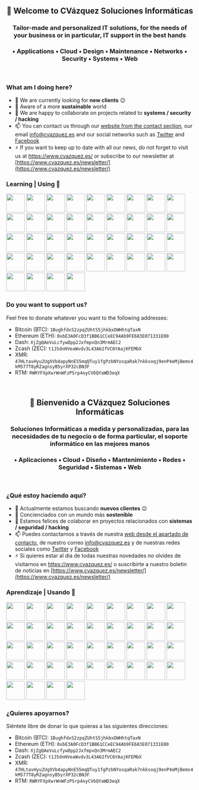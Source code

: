 <!--
**CVazquez-Soluciones-Informaticas/.github** is a ✨ _special_ ✨ repository because its `README.md` (this file) appears on your GitHub profile.

Here are some ideas to get you started:

- 🔭 I’m currently working on ...
- 🌱 I’m currently learning ...
- 👯 I’m looking to collaborate on ...
- 🤔 I’m looking for help with ...
- 💬 Ask me about ...
- 📫 How to reach me: ...
- 😄 Pronouns: ...
- ⚡ Fun fact: ...
-->
<h2 align="center">👋 Welcome to CVázquez Soluciones Informáticas</h2>
<h3 align="center">Tailor-made and personalized IT solutions, for the needs of your business or in particular, IT support in the best hands</h3>
<h3 align="center">• Applications • Cloud • Design • Maintenance • Networks • Security • Systems • Web</h3>
<br>
<h3 align="left">What am I doing here?</h3>

- 🔭 We are currently looking for __new clients__ 😉
- 🌱 Aware of a more __sustainable__ world
- 👯 We are happy to collaborate on projects related to __systems / security / hacking__
- 📫 You can contact us through our [website from the contact section](https://www.cvazquez.es/web/contacto), our email [info@cvazquez.es](mailto:info@cvazquez.es ) and our social networks such as [Twitter](https://twitter.com/CVazquez__) and [Facebook](https://www.facebook.com/CVazquezSolucionesInformaticas)
- ⚡ If you want to keep up to date with all our news, do not forget to visit us at https://www.cvazquez.es/ or subscribe to our newsletter at [https://www.cvazquez.es/newsletter/](https://www.cvazquez.es/newsletter/)

<h3 align="left">Learning | Using 🧠</h3>

<code><a href="https://www.w3.org/" target="_blank"><img height="50" src="https://www.vectorlogo.zone/logos/w3_html5/w3_html5-ar21.svg"></a></code> 
<code><a href="https://www.w3.org/" target="_blank"><img height="50" src="https://www.vectorlogo.zone/logos/w3_css/w3_css-ar21.svg"></a></code> 
<code><a href="https://www.php.net/" target="_blank"><img height="50" src="https://www.vectorlogo.zone/logos/php/php-ar21.svg"></a></code>
<code><a href="https://www.python.org/" target="_blank"><img height="50" src="https://www.vectorlogo.zone/logos/python/python-ar21.svg"></a></code>
<code><a href="https://www.laravel.com/" target="_blank"><img height="50" src="https://www.vectorlogo.zone/logos/laravel/laravel-ar21.svg"></a></code>
<code><a href="https://www.arduino.cc/" target="_blank"><img height="50" src="https://www.vectorlogo.zone/logos/arduino/arduino-ar21.svg"></a></code>
<code><a href="https://docs.microsoft.com/tr-tr/dotnet/welcome" target="_blank"><img height="50" src="https://www.vectorlogo.zone/logos/dotnet/dotnet-ar21.svg"></a></code>
<code><a href="https://java.com" target="_blank"><img height="50" src="https://www.vectorlogo.zone/logos/java/java-ar21.svg"></a></code>
<code><a href="https://tr.wordpress.org/" target="_blank"><img height="50" src="https://www.vectorlogo.zone/logos/wordpress/wordpress-ar21.svg"></a></code>
<code><a href="https://code.visualstudio.com" target="_blank"><img height="50" src="https://www.vectorlogo.zone/logos/visualstudio_code/visualstudio_code-ar21.svg"></a></code> 
<code><a href="https://www.gnu.org/software/bash/" target="_blank"><img height="50" src="https://www.vectorlogo.zone/logos/gnu_bash/gnu_bash-ar21.svg"></a></code>
<code><a href="https://www.phpmyadmin.net/" target="_blank"><img height="50" src="https://www.vectorlogo.zone/logos/phpmyadmin/phpmyadmin-ar21.svg"></a></code>
<code><a href="https://www.docker.com/" target="_blank"><img height="50" src="https://www.vectorlogo.zone/logos/docker/docker-ar21.svg"></a></code> 
<code><a href="https://syncthing.net/" target="_blank"><img height="50" src="https://www.vectorlogo.zone/logos/syncthingnet/syncthingnet-ar21.svg"></a></code>
<code><a href="https://amp.dev/" target="_blank"><img height="50" src="https://www.vectorlogo.zone/logos/ampproject/ampproject-ar21.svg"></a></code>
<code><a href="https://adguard.com/" target="_blank"><img height="50" src="https://www.vectorlogo.zone/logos/adguard/adguard-ar21.svg"></a></code> 
<code><a href="https://www.android.com/" target="_blank"><img height="50" src="https://www.vectorlogo.zone/logos/android/android-ar21.svg"></a></code>
<code><a href="https://www.linux.com/" target="_blank"><img height="50" src="https://www.vectorlogo.zone/logos/linux/linux-ar21.svg"></a></code>
<code><a href="https://bitwarden.com/" target="_blank"><img height="50" src="https://www.vectorlogo.zone/logos/bitwarden/bitwarden-ar21.svg"></a></code> 
<code><a href="https://getbootstrap.com/" target="_blank"><img height="50" src="https://www.vectorlogo.zone/logos/getbootstrap/getbootstrap-ar21.svg"></a></code>
<code><a href="https://www.zoho.com/" target="_blank"><img height="50" src="https://www.vectorlogo.zone/logos/zoho/zoho-ar21.svg"></a></code>
<code><a href="https://www.w3.org/XML" target="_blank"><img height="50" src="https://www.vectorlogo.zone/logos/w3c_xml/w3c_xml-ar21.svg"></a></code>
<code><a href="https://www.nginx.com/" target="_blank"><img height="50" src="https://www.vectorlogo.zone/logos/nginx/nginx-ar21.svg"></a></code>
<code><a href="https://www.mysql.com/" target="_blank"><img height="50" src="https://www.vectorlogo.zone/logos/mysql/mysql-ar21.svg"></a></code>
<code><a href="http://www.freenom.world" target="_blank"><img height="50" src="https://www.vectorlogo.zone/logos/freenomworld/freenomworld-ar21.svg"></a></code>
<code><a href="https://github.com/" target="_blank"><img height="50" src="https://www.vectorlogo.zone/logos/github/github-ar21.svg"></a></code>
<code><a href="https://cloud.google.com" target="_blank"><img height="50" src="https://www.vectorlogo.zone/logos/google_cloud/google_cloud-ar21.svg"></a></code>
<code><a href="https://grafana.com/" target="_blank"><img height="50" src="https://www.vectorlogo.zone/logos/grafana/grafana-ar21.svg"></a></code>
<code><a href="https://www.influxdata.com/" target="_blank"><img height="50" src="https://www.vectorlogo.zone/logos/influxdata/influxdata-ar21.svg"></a></code>
<code><a href="https://jquery.com/" target="_blank"><img height="50" src="https://www.vectorlogo.zone/logos/jquery/jquery-ar21.svg"></a></code>
<code><a href="https://www.torproject.org/" target="_blank"><img height="50" src="https://www.vectorlogo.zone/logos/torproject/torproject-ar21.svg"></a></code>
<code><a href="https://www.raspberrypi.org/" target="_blank"><img height="50" src="https://www.vectorlogo.zone/logos/raspberrypi/raspberrypi-ar21.svg"></a></code>
<code><a href="https://www.plex.tv/" target="_blank"><img height="50" src="https://www.vectorlogo.zone/logos/plextv/plextv-ar21.svg"></a></code>
<code><a href="http://www.postgresql.org/" target="_blank"><img height="50" src="https://www.vectorlogo.zone/logos/postgresql/postgresql-ar21.svg"></a></code>
<code><a href="https://aws.amazon.com/" target="_blank"><img height="50" src="https://www.vectorlogo.zone/logos/amazon_aws/amazon_aws-ar21.svg"></a></code>
<code><a href="https://prometheus.io/" target="_blank"><img height="50" src="https://www.vectorlogo.zone/logos/prometheusio/prometheusio-ar21.svg"></a></code>
<code><a href="https://nodejs.org/" target="_blank"><img height="50" src="https://www.vectorlogo.zone/logos/nodejs/nodejs-ar21.svg"></a></code>
<code><a href="https://letsencrypt.org/" target="_blank"><img height="50" src="https://www.vectorlogo.zone/logos/letsencrypt/letsencrypt-ar21.svg"></a></code>
<code><a href="https://www.cloudflare.com/" target="_blank"><img height="50" src="https://www.vectorlogo.zone/logos/cloudflare/cloudflare-ar21.svg"></a></code>
<code><a href="https://git-scm.com/" target="_blank"><img height="50" src="https://www.vectorlogo.zone/logos/git-scm/git-scm-ar21.svg"></a></code>

<h3 align="left">Do you want to support us?</h3>

Feel free to donate whatever you want to the following addresses:

- Bitcoin (BTC): `1BughfdxS2zpqZUhtS5jhkbxDWHhtqTaxN`
- Ethereum (ETH): `0xbE3A0FcD3f1BB61CCeEC94Ab9FE683E071331E00`
- Dash: `XjZgQAeVuLcfywDpp2JxfmpvQn3MrmAEC2`
- Zcash (ZEC): `t1J5dnHVeaWvdv3L43A62fVC6YAajKFEMbX`
- XMR: `47HLtavHyu2UgXVb4apyNnE55mqQTuy1fgPzbNYosqaRak7nkksoqj9enP4eMjBems4kM577T8yRZagnsyB5yrXP32cBN3F`
- RTM: `RWRYFXpXwrWnWFzPSrp4oyCV6QYaWD3eqX`
<br>
<h2 align="center">👋 Bienvenido a CVázquez Soluciones Informáticas</h2>
<h3 align="center">Soluciones Informáticas a medida y personalizadas, para las necesidades de tu negocio o de forma particular, el soporte informático en las mejores manos</h3>
<h3 align="center">• Aplicaciones • Cloud • Diseño • Mantenimiento • Redes • Seguridad • Sistemas • Web</h3>
<br>
<h3 align="left">¿Qué estoy  haciendo aquí?</h3>

- 🔭 Actualmente estamos buscando __nuevos clientes__ 😉
- 🌱 Concienciados con un mundo más __sostenible__
- 👯 Estamos felices de colaborar en proyectos relacionados con __sistemas / seguridad / hacking__
- 📫 Puedes contactarnos a través de nuestra [web desde el apartado de contacto](https://www.cvazquez.es/web/contacto), de nuestro correo [info@cvazquez.es](mailto:info@cvazquez.es) y de nuestras redes sociales como [Twitter](https://twitter.com/CVazquez__) y [Facebook](https://www.facebook.com/CVazquezSolucionesInformaticas)
- ⚡ Si quieres estar al dia de todas nuestras novedades no olvides de visitarnos en https://www.cvazquez.es/ o suscribirte a nuestro boletin de noticias en [https://www.cvazquez.es/newsletter/](https://www.cvazquez.es/newsletter/)

<h3 align="left">Aprendizaje | Usando 🧠</h3>

<code><a href="https://www.w3.org/" target="_blank"><img height="50" src="https://www.vectorlogo.zone/logos/w3_html5/w3_html5-ar21.svg"></a></code> 
<code><a href="https://www.w3.org/" target="_blank"><img height="50" src="https://www.vectorlogo.zone/logos/w3_css/w3_css-ar21.svg"></a></code> 
<code><a href="https://www.php.net/" target="_blank"><img height="50" src="https://www.vectorlogo.zone/logos/php/php-ar21.svg"></a></code>
<code><a href="https://www.python.org/" target="_blank"><img height="50" src="https://www.vectorlogo.zone/logos/python/python-ar21.svg"></a></code>
<code><a href="https://www.laravel.com/" target="_blank"><img height="50" src="https://www.vectorlogo.zone/logos/laravel/laravel-ar21.svg"></a></code>
<code><a href="https://www.arduino.cc/" target="_blank"><img height="50" src="https://www.vectorlogo.zone/logos/arduino/arduino-ar21.svg"></a></code>
<code><a href="https://docs.microsoft.com/tr-tr/dotnet/welcome" target="_blank"><img height="50" src="https://www.vectorlogo.zone/logos/dotnet/dotnet-ar21.svg"></a></code>
<code><a href="https://java.com" target="_blank"><img height="50" src="https://www.vectorlogo.zone/logos/java/java-ar21.svg"></a></code>
<code><a href="https://tr.wordpress.org/" target="_blank"><img height="50" src="https://www.vectorlogo.zone/logos/wordpress/wordpress-ar21.svg"></a></code>
<code><a href="https://code.visualstudio.com" target="_blank"><img height="50" src="https://www.vectorlogo.zone/logos/visualstudio_code/visualstudio_code-ar21.svg"></a></code> 
<code><a href="https://www.gnu.org/software/bash/" target="_blank"><img height="50" src="https://www.vectorlogo.zone/logos/gnu_bash/gnu_bash-ar21.svg"></a></code>
<code><a href="https://www.phpmyadmin.net/" target="_blank"><img height="50" src="https://www.vectorlogo.zone/logos/phpmyadmin/phpmyadmin-ar21.svg"></a></code>
<code><a href="https://www.docker.com/" target="_blank"><img height="50" src="https://www.vectorlogo.zone/logos/docker/docker-ar21.svg"></a></code> 
<code><a href="https://syncthing.net/" target="_blank"><img height="50" src="https://www.vectorlogo.zone/logos/syncthingnet/syncthingnet-ar21.svg"></a></code>
<code><a href="https://amp.dev/" target="_blank"><img height="50" src="https://www.vectorlogo.zone/logos/ampproject/ampproject-ar21.svg"></a></code>
<code><a href="https://adguard.com/" target="_blank"><img height="50" src="https://www.vectorlogo.zone/logos/adguard/adguard-ar21.svg"></a></code> 
<code><a href="https://www.android.com/" target="_blank"><img height="50" src="https://www.vectorlogo.zone/logos/android/android-ar21.svg"></a></code>
<code><a href="https://www.linux.com/" target="_blank"><img height="50" src="https://www.vectorlogo.zone/logos/linux/linux-ar21.svg"></a></code>
<code><a href="https://bitwarden.com/" target="_blank"><img height="50" src="https://www.vectorlogo.zone/logos/bitwarden/bitwarden-ar21.svg"></a></code> 
<code><a href="https://getbootstrap.com/" target="_blank"><img height="50" src="https://www.vectorlogo.zone/logos/getbootstrap/getbootstrap-ar21.svg"></a></code>
<code><a href="https://www.zoho.com/" target="_blank"><img height="50" src="https://www.vectorlogo.zone/logos/zoho/zoho-ar21.svg"></a></code>
<code><a href="https://www.w3.org/XML" target="_blank"><img height="50" src="https://www.vectorlogo.zone/logos/w3c_xml/w3c_xml-ar21.svg"></a></code>
<code><a href="https://www.nginx.com/" target="_blank"><img height="50" src="https://www.vectorlogo.zone/logos/nginx/nginx-ar21.svg"></a></code>
<code><a href="https://www.mysql.com/" target="_blank"><img height="50" src="https://www.vectorlogo.zone/logos/mysql/mysql-ar21.svg"></a></code>
<code><a href="http://www.freenom.world" target="_blank"><img height="50" src="https://www.vectorlogo.zone/logos/freenomworld/freenomworld-ar21.svg"></a></code>
<code><a href="https://github.com/" target="_blank"><img height="50" src="https://www.vectorlogo.zone/logos/github/github-ar21.svg"></a></code>
<code><a href="https://cloud.google.com" target="_blank"><img height="50" src="https://www.vectorlogo.zone/logos/google_cloud/google_cloud-ar21.svg"></a></code>
<code><a href="https://grafana.com/" target="_blank"><img height="50" src="https://www.vectorlogo.zone/logos/grafana/grafana-ar21.svg"></a></code>
<code><a href="https://www.influxdata.com/" target="_blank"><img height="50" src="https://www.vectorlogo.zone/logos/influxdata/influxdata-ar21.svg"></a></code>
<code><a href="https://jquery.com/" target="_blank"><img height="50" src="https://www.vectorlogo.zone/logos/jquery/jquery-ar21.svg"></a></code>
<code><a href="https://www.torproject.org/" target="_blank"><img height="50" src="https://www.vectorlogo.zone/logos/torproject/torproject-ar21.svg"></a></code>
<code><a href="https://www.raspberrypi.org/" target="_blank"><img height="50" src="https://www.vectorlogo.zone/logos/raspberrypi/raspberrypi-ar21.svg"></a></code>
<code><a href="https://www.plex.tv/" target="_blank"><img height="50" src="https://www.vectorlogo.zone/logos/plextv/plextv-ar21.svg"></a></code>
<code><a href="http://www.postgresql.org/" target="_blank"><img height="50" src="https://www.vectorlogo.zone/logos/postgresql/postgresql-ar21.svg"></a></code>
<code><a href="https://aws.amazon.com/" target="_blank"><img height="50" src="https://www.vectorlogo.zone/logos/amazon_aws/amazon_aws-ar21.svg"></a></code>
<code><a href="https://prometheus.io/" target="_blank"><img height="50" src="https://www.vectorlogo.zone/logos/prometheusio/prometheusio-ar21.svg"></a></code>
<code><a href="https://nodejs.org/" target="_blank"><img height="50" src="https://www.vectorlogo.zone/logos/nodejs/nodejs-ar21.svg"></a></code>
<code><a href="https://letsencrypt.org/" target="_blank"><img height="50" src="https://www.vectorlogo.zone/logos/letsencrypt/letsencrypt-ar21.svg"></a></code>
<code><a href="https://www.cloudflare.com/" target="_blank"><img height="50" src="https://www.vectorlogo.zone/logos/cloudflare/cloudflare-ar21.svg"></a></code>
<code><a href="https://git-scm.com/" target="_blank"><img height="50" src="https://www.vectorlogo.zone/logos/git-scm/git-scm-ar21.svg"></a></code>

<h3 align="left">¿Quieres apoyarnos?</h3>

Siéntete libre de donar lo que quieras a las siguientes direcciones:

- Bitcoin (BTC): `1BughfdxS2zpqZUhtS5jhkbxDWHhtqTaxN`
- Ethereum (ETH): `0xbE3A0FcD3f1BB61CCeEC94Ab9FE683E071331E00`
- Dash: `XjZgQAeVuLcfywDpp2JxfmpvQn3MrmAEC2`
- Zcash (ZEC): `t1J5dnHVeaWvdv3L43A62fVC6YAajKFEMbX`
- XMR: `47HLtavHyu2UgXVb4apyNnE55mqQTuy1fgPzbNYosqaRak7nkksoqj9enP4eMjBems4kM577T8yRZagnsyB5yrXP32cBN3F`
- RTM: `RWRYFXpXwrWnWFzPSrp4oyCV6QYaWD3eqX`
